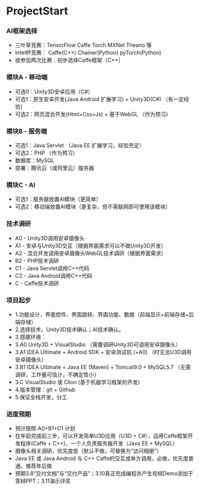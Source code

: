 # ProjectStart

### AI框架选择
* 三叶草竞赛：TensorFlow Caffe Torch MXNet Theano 等
* Intel杯竞赛： Caffe(C++) Chainer(Python) pyTorch(Python)
* 欲参加两次比赛：初步选择Caffe框架（C++）

### 模块A - 移动端
* 可选0：Unity3D安卓应用（C#）
* 可选1：原生安卓开发(Java Android 扩展学习) + Unity3D(C#) （有一定经验）
* 可选2：网页混合开发(Html+Css+Js) + 基于WebGL （作为预习）

### 模块B - 服务端
* 可选1：Java Servlet （Java EE 扩展学习，经验充足）
* 可选2：PHP （作为预习）
* 数据库：MySQL
* 部署：腾讯云（或阿里云）服务器

### 模块C - AI
* 可选1：服务器放置AI模块（更简单）
* 可选2：移动端放置AI模块（更复杂，但不需联网即可使用该模块）

### 技术调研
* A0 - Unity3D调用安卓摄像头
* A1 - 安卓与Unity3D交互（根据界面需求可以不做Unity3D开发）
* A2 - 混合开发调用安卓摄像头WebGL技术调研（根据界面需求）
* B2 - PHP技术调研
* C1 - Java Servlet调用C++代码
* C2 - Java Android调用C++代码
* C - Caffe技术调研

### 项目起步
* 1.功能设计，界面控件、界面跳转、界面功能、数据（前端显示+前端存储+后端存储）
* 2.选择技术，Unity3D技术确认；AI技术确认。
* 3.搭建环境：
* 3.A0 Unity3D + VisualStudio （需要调研Unity3D可调用安卓摄像头）
* 3.A1 IDEA Ultimate + Android SDK + 安卓测试机 (+A0) （时无法U3D调用安卓摄像头）
* 3.B1 IDEA Ultimate + Java EE (Maven) + Tomcat9.0 + MySQL5.7 （无需调研，工作量可估计，不确定性小）
* 3.C VisualStudio 或 Clion (基于机器学习框架的开发)
* 4.版本管理：git + Github
* 5.保证全栈开发，分工

### 进度预期
* 预计按照 A0+B1+C1 计划
* 在年前完成前三步，可以开发简单U3D应用（U3D + C#），运用Caffe框架开发程序(Caffe + C++)，一个人负责服务器开发（Java EE + MySQL）
* 摄像头相关调研，优先度低（默认不做，可替换为“访问相册”）
* Java EE 或 Java Android 与 C++ Caffe的交互或单方调用，必做，优先度普通，推荐年后做
* 预期3.8“交付文档”与“交付产品”；3.10真正完成编程并产生视频Demo添加于答辩PPT；3.11演示评奖
